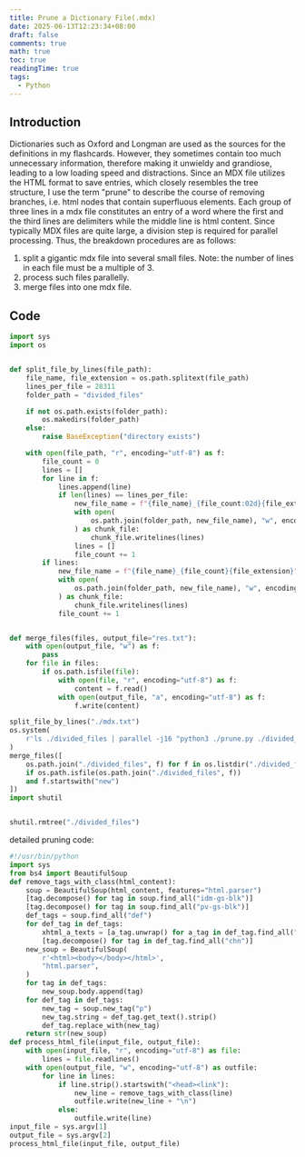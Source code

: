 ```yaml
---
title: Prune a Dictionary File(.mdx)
date: 2025-06-13T12:23:34+08:00
draft: false
comments: true
math: true
toc: true
readingTime: true
tags:
  - Python
---
```


## Introduction

Dictionaries such as Oxford and Longman are used as the sources for the definitions in my flashcards. However, they sometimes contain too much unnecessary information, therefore making it unwieldy and grandiose, leading to a low loading speed and distractions. Since an MDX file utilizes the HTML format to save entries, which closely resembles the tree structure, I use the term "prune" to describe the course of removing branches, i.e. html nodes that contain superfluous elements. Each group of three lines in a mdx file constitutes an entry of a word where the first and the third lines are delimiters while the middle line is html content. Since typically MDX files are quite large, a division step is required for parallel processing. Thus, the breakdown procedures are as follows:

1. split a gigantic mdx file into several small files. Note: the number of lines in each file must be a multiple of 3.
2. process such files parallelly.
3. merge files into one mdx file.

## Code

```python
import sys
import os


def split_file_by_lines(file_path):
    file_name, file_extension = os.path.splitext(file_path)
    lines_per_file = 28311
    folder_path = "divided_files"

    if not os.path.exists(folder_path):
        os.makedirs(folder_path)
    else:
        raise BaseException("directory exists")

    with open(file_path, "r", encoding="utf-8") as f:
        file_count = 0
        lines = []
        for line in f:
            lines.append(line)
            if len(lines) == lines_per_file:
                new_file_name = f"{file_name}_{file_count:02d}{file_extension}"
                with open(
                    os.path.join(folder_path, new_file_name), "w", encoding="utf-8"
                ) as chunk_file:
                    chunk_file.writelines(lines)
                lines = []
                file_count += 1
        if lines:
            new_file_name = f"{file_name}_{file_count}{file_extension}"
            with open(
                os.path.join(folder_path, new_file_name), "w", encoding="utf-8"
            ) as chunk_file:
                chunk_file.writelines(lines)
            file_count += 1


def merge_files(files, output_file="res.txt"):
    with open(output_file, "w") as f:
        pass
    for file in files:
        if os.path.isfile(file):
            with open(file, "r", encoding="utf-8") as f:
                content = f.read()
            with open(output_file, "a", encoding="utf-8") as f:
                f.write(content)

split_file_by_lines("./mdx.txt")
os.system(
    r'ls ./divided_files | parallel -j16 "python3 ./prune.py ./divided_files/{} ./divided_files/new_{}"'
)
merge_files([
    os.path.join("./divided_files", f) for f in os.listdir("./divided_files")
    if os.path.isfile(os.path.join("./divided_files", f))
    and f.startswith("new")
])
import shutil


shutil.rmtree("./divided_files")
```

detailed pruning code:

```python
#!/usr/bin/python
import sys
from bs4 import BeautifulSoup
def remove_tags_with_class(html_content):
    soup = BeautifulSoup(html_content, features="html.parser")
    [tag.decompose() for tag in soup.find_all("idm-gs-blk")]
    [tag.decompose() for tag in soup.find_all("pv-gs-blk")]
    def_tags = soup.find_all("def")
    for def_tag in def_tags:
        xhtml_a_texts = [a_tag.unwrap() for a_tag in def_tag.find_all("xhtml:a")]
        [tag.decompose() for tag in def_tag.find_all("chn")]
    new_soup = BeautifulSoup(
        r'<html><body></body></html>',
        "html.parser",
    )
    for tag in def_tags:
        new_soup.body.append(tag)
    for def_tag in def_tags:
        new_tag = soup.new_tag("p")
        new_tag.string = def_tag.get_text().strip()
        def_tag.replace_with(new_tag)
    return str(new_soup)
def process_html_file(input_file, output_file):
    with open(input_file, "r", encoding="utf-8") as file:
        lines = file.readlines()
    with open(output_file, "w", encoding="utf-8") as outfile:
        for line in lines:
            if line.strip().startswith("<head><link"):
                new_line = remove_tags_with_class(line)
                outfile.write(new_line + "\n")
            else:
                outfile.write(line)
input_file = sys.argv[1]
output_file = sys.argv[2]
process_html_file(input_file, output_file)
```
